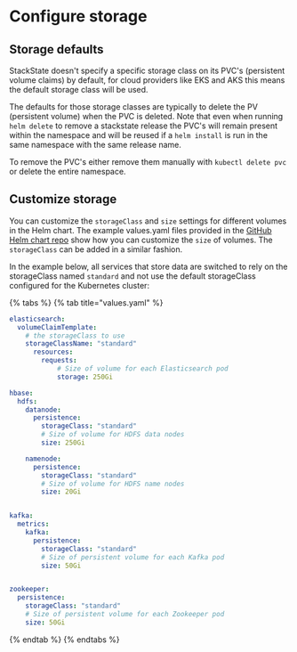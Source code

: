# Configure storage

## Storage defaults

StackState doesn't specify a specific storage class on its PVC's \(persistent volume claims\) by default, for cloud providers like EKS and AKS this means the default storage class will be used.

The defaults for those storage classes are typically to delete the PV \(persistent volume\) when the PVC is deleted. Note that even when running `helm delete` to remove a stackstate release the PVC's will remain present within the namespace and will be reused if a `helm install` is run in the same namespace with the same release name.

To remove the PVC's either remove them manually with `kubectl delete pvc` or delete the entire namespace.

## Customize storage

You can customize the `storageClass` and `size` settings for different volumes in the Helm chart. The example values.yaml files provided in the [GitHub Helm chart repo](https://github.com/StackVista/helm-charts/tree/master/stable/stackstate/installation/examples) show how you can customize the `size` of volumes. The `storageClass` can be added in a similar fashion.

In the example below, all services that store data are switched to rely on the storageClass named `standard` and not use the default storageClass configured for the Kubernetes cluster:

{% tabs %}
{% tab title="values.yaml" %}
```yaml
elasticsearch:
  volumeClaimTemplate:
    # the storageClass to use
    storageClassName: "standard"
      resources:
        requests:
            # Size of volume for each Elasticsearch pod
            storage: 250Gi

hbase:
  hdfs:
    datanode:
      persistence:
        storageClass: "standard"
        # Size of volume for HDFS data nodes
        size: 250Gi

    namenode:
      persistence:
        storageClass: "standard"
        # Size of volume for HDFS name nodes
        size: 20Gi


kafka:
  metrics:
    kafka:
      persistence:
        storageClass: "standard"
        # Size of persistent volume for each Kafka pod
        size: 50Gi


zookeeper:
  persistence:
    storageClass: "standard"
    # Size of persistent volume for each Zookeeper pod
    size: 50Gi
```
{% endtab %}
{% endtabs %}

